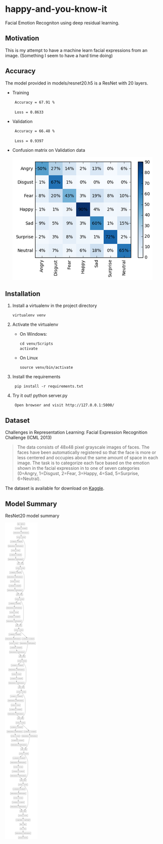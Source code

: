 # happy-and-you-know-it

Facial Emotion Recogniton using deep residual learning.


## Motivation

This is my attempt to have a machine learn facial expressions from an image.
(Something I seem to have a hard time doing)

## Accuracy

The model provided in models/resnet20.h5 is a ResNet with 20 layers.

- Training

       Accuracy = 67.91 %

       Loss = 0.8633

- Validation
       
       Accuracy = 66.48 %
       
       Loss = 0.9397
       
 - Confusion matrix on Validation data
       
      ![confusion matrix](./confusion.png)

## Installation

1. Install a virtualenv in the project directory

       virtualenv venv

2. Activate the virtualenv
    - On Windows:

          cd venv/Scripts
          activate
      
    - On Linux
    
          source venv/bin/activate

3. Install the requirements

        pip install -r requirements.txt
        
4. Try it out!
        python server.py 

        Open browser and visit http://127.0.0.1:5000/


## Dataset

Challenges in Representation Learning: Facial Expression Recognition Challenge (ICML 2013)
> The data consists of 48x48 pixel grayscale images of faces. The faces have been automatically registered so that the face is more or less centered and occupies about the same amount of space in each image. The task is to categorize each face based on the emotion shown in the facial expression in to one of seven categories (0=Angry, 1=Disgust, 2=Fear, 3=Happy, 4=Sad, 5=Surprise, 6=Neutral).

The dataset is available for download on [Kaggle](https://www.kaggle.com/c/challenges-in-representation-learning-facial-expression-recognition-challenge/data).


## Model Summary


ResNet20 model summary


![ResNet20 model summary](./model.png)